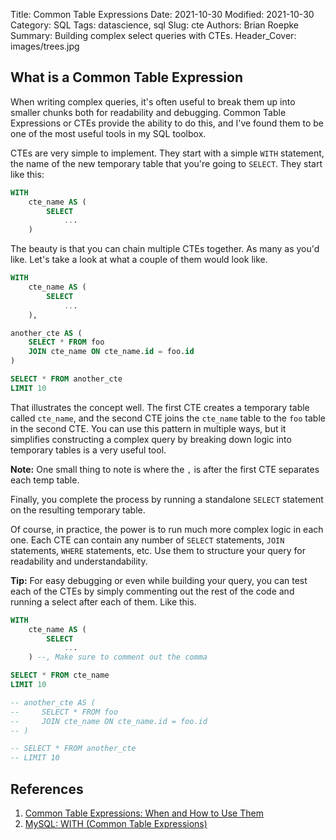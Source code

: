 Title: Common Table Expressions
Date: 2021-10-30
Modified: 2021-10-30
Category: SQL
Tags: datascience, sql
Slug: cte
Authors: Brian Roepke
Summary: Building complex select queries with CTEs.
Header_Cover: images/trees.jpg

## What is a Common Table Expression

When writing complex queries, it's often useful to break them up into smaller chunks both for readability and debugging.  Common Table Expressions or CTEs provide the ability to do this, and I've found them to be one of the most useful tools in my SQL toolbox.  

CTEs are very simple to implement.  They start with a simple `WITH` statement, the name of the new temporary table that you're going to `SELECT`.  They start like this:


```sql
WITH
    cte_name AS (
        SELECT
            ...
    )
```

The beauty is that you can chain multiple CTEs together.  As many as you'd like.  Let's take a look at what a couple of them would look like.

```sql
WITH
    cte_name AS (
        SELECT
            ...
    ),

another_cte AS (
    SELECT * FROM foo
    JOIN cte_name ON cte_name.id = foo.id
)

SELECT * FROM another_cte
LIMIT 10
```

That illustrates the concept well.  The first CTE creates a temporary table called `cte_name`, and the second CTE joins the `cte_name` table to the `foo` table in the second CTE.  You can use this pattern in multiple ways, but it simplifies constructing a complex query by breaking down logic into temporary tables is a very useful tool.

**Note:** One small thing to note is where the `,` is after the first CTE separates each temp table.  

Finally, you complete the process by running a standalone `SELECT` statement on the resulting temporary table.

Of course, in practice, the power is to run much more complex logic in each one.  Each CTE can contain any number of `SELECT` statements, `JOIN` statements, `WHERE` statements, etc.  Use them to structure your query for readability and understandability.

**Tip:** For easy debugging or even while building your query, you can test each of the CTEs by simply commenting out the rest of the code and running a select after each of them.  Like this. 

```sql
WITH
    cte_name AS (
        SELECT
            ...
    ) --, Make sure to comment out the comma

SELECT * FROM cte_name
LIMIT 10

-- another_cte AS (
--     SELECT * FROM foo
--     JOIN cte_name ON cte_name.id = foo.id
-- )

-- SELECT * FROM another_cte
-- LIMIT 10
```

## References

1. [Common Table Expressions: When and How to Use Them](https://chartio.com/resources/tutorials/using-common-table-expressions/)
2. [MySQL: WITH (Common Table Expressions)](https://dev.mysql.com/doc/refman/8.0/en/with.html)